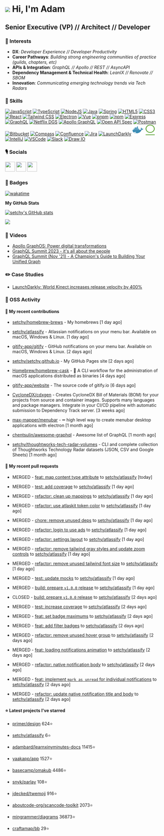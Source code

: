 ![](https://user-images.githubusercontent.com/18350557/176309783-0785949b-9127-417c-8b55-ab5a4333674e.gif) Hi, I'm Adam
============================================================================================================================

Senior Executive (VP) // Architect // Developer
-----------------------------------------------

### 🔭 Interests

- **DX**: *Developer Experience // Developer Productivity*
- **Career Pathways**: *Building strong engineering communities of practice (guilds, chapters, etc)*
- **APIs & Integration**: *GraphQL // Apollo // REST // AsyncAPI*
- **Dependency Management & Technical Health**: *LeanIX // Renovate // SBOM*
- **Innovation**: *Communicating emerging technology trends via Tech Radars*

### 💪 Skills

<p align="left">
  <a href="https://developer.mozilla.org/en-US/docs/Web/JavaScript" target="_blank" rel="noreferrer"><img src="https://raw.githubusercontent.com/danielcranney/readme-generator/main/public/icons/skills/javascript-colored.svg" width="36" height="36" alt="JavaScript" /></a>
  <a href="https://www.typescriptlang.org/" target="_blank" rel="noreferrer"><img src="https://raw.githubusercontent.com/danielcranney/readme-generator/main/public/icons/skills/typescript-colored.svg" width="36" height="36" alt="TypeScript" /></a>
  <a href="https://nodejs.org/en/" target="_blank" rel="noreferrer"><img src="https://raw.githubusercontent.com/danielcranney/readme-generator/main/public/icons/skills/nodejs-colored.svg" width="36" height="36" alt="NodeJS" /></a>
  <a href="https://www.oracle.com/java/" target="_blank" rel="noreferrer"><img src="https://raw.githubusercontent.com/danielcranney/readme-generator/main/public/icons/skills/java-colored.svg" width="36" height="36" alt="Java" /></a>
  <a href="https://spring.io/" target="_blank" rel="noreferrer"><img src="https://cdn.worldvectorlogo.com/logos/spring-3.svg" width="36" height="36" alt="Spring" /></a> 
  <a href="https://developer.mozilla.org/en-US/docs/Glossary/HTML5" target="_blank" rel="noreferrer"><img src="https://raw.githubusercontent.com/danielcranney/readme-generator/main/public/icons/skills/html5-colored.svg" width="36" height="36" alt="HTML5" /></a>
  <a href="https://www.w3.org/TR/CSS/#css" target="_blank" rel="noreferrer"><img src="https://raw.githubusercontent.com/danielcranney/readme-generator/main/public/icons/skills/css3-colored.svg" width="36" height="36" alt="CSS3" /></a>
  <a href="https://react.dev/" target="_blank" rel="noreferrer"><img src="https://cdn.worldvectorlogo.com/logos/react-2.svg" width="36" height="36" alt="React" /></a>
  <a href="https://tailwindcss.com/" target="_blank" rel="noreferrer"><img src="https://cdn.worldvectorlogo.com/logos/tailwind-css-2.svg" width="36" height="36" alt="Tailwind CSS" /></a>
  <a href="https://www.electronjs.org/" target="_blank" rel="noreferrer"><img src="https://cdn.worldvectorlogo.com/logos/electron-1.svg" width="36" height="36" alt="Electron" /></a>
  <a href="https://vuejs.org/" target="_blank" rel="noreferrer"><img src="https://cdn.worldvectorlogo.com/logos/vue-9.svg" width="36" height="36" alt="Vue" /></a>
  <a href="https://pnpm.io/" target="_blank" rel="noreferrer"><img src="https://encrypted-tbn0.gstatic.com/images?q=tbn:ANd9GcSGcwBnoTNg212cvEclMX-_qRw_P-_odFp3aafVal77Hg&s" width="36" height="36" alt="pnpm" /></a>
  <a href="https://www.npmjs.com/" target="_blank" rel="noreferrer"><img src="https://cdn.worldvectorlogo.com/logos/npm-square-red-1.svg" width="36" height="36" alt="npm" /></a>
  <a href="https://expressjs.com/" target="_blank" rel="noreferrer"><img src="https://raw.githubusercontent.com/danielcranney/readme-generator/main/public/icons/skills/express-colored.svg" width="36" height="36" alt="Express" /></a>
  <a href="https://graphql.org/" target="_blank" rel="noreferrer"><img src="https://raw.githubusercontent.com/danielcranney/readme-generator/main/public/icons/skills/graphql-colored.svg" width="36" height="36" alt="GraphQL" /></a>
  <a href="https://netflix.github.io/dgs/" target="_blank" rel="noreferrer"><img src="https://raw.githubusercontent.com/Netflix/dgs/main/docs/images/dgs-framework-brand/Icon/dgs-icon--blue.svg" width="36" height="36" alt="Netflix DGS" /></a>
  <a href="https://apollographql.com/" target="_blank" rel="noreferrer"><img src="https://cdn.worldvectorlogo.com/logos/apollo-graphql-compact.svg" width="36" height="36" alt="Apollo GraphQL" /></a>
  <a href="https://swagger.io/specification/" target="_blank" rel="noreferrer"><img src="https://cdn.worldvectorlogo.com/logos/openapi-1.svg" width="36" height="36" alt="Open API Spec" /></a>
  <a href="https://www.postman.com//" target="_blank" rel="noreferrer"><img src="https://cdn.worldvectorlogo.com/logos/postman.svg" width="36" height="36" alt="Postman" /></a>
  <a href="https://www.atlassian.com/software/bitbucket" target="_blank" rel="noreferrer"><img src="https://cdn.worldvectorlogo.com/logos/bitbucket-icon.svg" width="36" height="36" alt="Bitbucket" /></a>
  <a href="https://www.atlassian.com/software/compass" target="_blank" rel="noreferrer"><img src="https://cdn.worldvectorlogo.com/logos/atlassian-compass-1.svg" width="36" height="36" alt="Compass" /></a>
  <a href="https://www.atlassian.com/software/confluence" target="_blank" rel="noreferrer"><img src="https://cdn.worldvectorlogo.com/logos/confluence-1.svg" width="36" height="36" alt="Confluence" /></a>
  <a href="https://www.atlassian.com/software/jira" target="_blank" rel="noreferrer"><img src="https://cdn.worldvectorlogo.com/logos/jira-1.svg" width="36" height="36" alt="Jira" /></a>
  <a href="https://launchdarkly.com/" target="_blank" rel="noreferrer"><img src="https://cdn.worldvectorlogo.com/logos/launchdarkly-2.svg" width="36" height="36" alt="LaunchDarkly" /></a>
  <a href="https://docker.com/" target="_blank" rel="noreferrer"><img src="https://raw.githubusercontent.com/nx211/homer-icons/master/png/docker.png" width="36" height="36" alt="Docker" /></a>
  <a href="https://jfrog.com/artifactory/" target="_blank" rel="noreferrer"><img src="https://raw.githubusercontent.com/nx211/homer-icons/master/png/artifactory.png" width="36" height="36" alt="Artifactory" /></a>
  <a href="https://www.jetbrains.com/idea/" target="_blank" rel="noreferrer"><img src="https://cdn.worldvectorlogo.com/logos/intellij-idea-1.svg" width="36" height="36" alt="IntelliJ" /></a>
  <a href="https://code.visualstudio.com/" target="_blank" rel="noreferrer"><img src="https://cdn.worldvectorlogo.com/logos/visual-studio-code-1.svg" width="36" height="36" alt="VSCode" /></a>
  <a href="https://slack.com/" target="_blank" rel="noreferrer"><img src="https://cdn.worldvectorlogo.com/logos/slack-new-logo.svg" width="36" height="36" alt="Slack" /></a>
  <a href="https://drawio-app.com/" target="_blank" rel="noreferrer"><img src="https://cdn.worldvectorlogo.com/logos/draw-io.svg" width="36" height="36" alt="Draw IO" /></a>
</p>

                      

### 🎙️ Socials
                  
<p align="left">
  <a href="https://www.github.com/setchy" target="_blank" rel="noreferrer"><img src="https://raw.githubusercontent.com/danielcranney/readme-generator/main/public/icons/socials/github.svg" width="32" height="32" /></a>
  <a href="https://www.linkedin.com/in/adamsetch" target="_blank" rel="noreferrer"><img src="https://raw.githubusercontent.com/danielcranney/readme-generator/main/public/icons/socials/linkedin.svg" width="32" height="32" /></a>
  <a href="https://www.twitter.com/setchy87" target="_blank" rel="noreferrer"><img src="https://raw.githubusercontent.com/danielcranney/readme-generator/main/public/icons/socials/twitter.svg" width="32" height="32" /></a>
</p>

### 📛 Badges

[![wakatime](https://wakatime.com/badge/user/2b948ae2-4be1-4020-8a57-7de60b53fe1d.svg)](https://wakatime.com/@2b948ae2-4be1-4020-8a57-7de60b53fe1d)

<b>My GitHub Stats</b>

<a href="http://www.github.com/setchy"><img src="https://github-readme-stats.vercel.app/api?username=setchy&show_icons=true&hide=&count_private=true&title_color=0891b2&text_color=ffffff&icon_color=0891b2&bg_color=1c1917&hide_border=true&show_icons=true" alt="setchy's GitHub stats" /></a>

<a href="http://www.github.com/setchy"><img src="https://github-readme-streak-stats.herokuapp.com/?user=setchy&stroke=ffffff&background=1c1917&ring=0891b2&fire=0891b2&currStreakNum=ffffff&currStreakLabel=0891b2&sideNums=ffffff&sideLabels=ffffff&dates=ffffff&hide_border=true" /></a>

### 📼 Videos

- [Apollo GraphOS: Power digital transformations](https://www.apollographql.com/enterprise?wvideo=4fu2lsjssc)
- [GraphQL Summit 2023 - it's all about the people](https://www.youtube.com/watch?v=090IWEcHbJc)
- [GraphQL Summit (Nov '21) - A Champion's Guide to Building Your Unified Graph](https://www.apollographql.com/events/roundtable/graphql-summit-november-2021/a-champions-guide-to-building-your-unified-graph)

### ✏️ Case Studies

- [LaunchDarkly: World Kinect increases release velocity by 400%](https://launchdarkly.com/case-studies/world-kinect/)

### 🎯 OSS Activity
#### 🚀 My recent contributions



- [setchy/homebrew-brews](https://github.com/setchy/homebrew-brews) - My homebrews [1 day ago]

- [setchy/atlassify](https://github.com/setchy/atlassify) -  Atlassian notifications on your menu bar. Available on macOS, Windows &amp; Linux.  [1 day ago]

- [gitify-app/gitify](https://github.com/gitify-app/gitify) - GitHub notifications on your menu bar. Available on macOS, Windows &amp; Linux. [2 days ago]

- [setchy/setchy.github.io](https://github.com/setchy/setchy.github.io) - My GitHub Pages site [2 days ago]

- [Homebrew/homebrew-cask](https://github.com/Homebrew/homebrew-cask) - 🍻 A CLI workflow for the administration of macOS applications distributed as binaries [4 days ago]

- [gitify-app/website](https://github.com/gitify-app/website) - The source code of gitify.io [6 days ago]

- [CycloneDX/cdxgen](https://github.com/CycloneDX/cdxgen) - Creates CycloneDX Bill of Materials (BOM) for your projects from source and container images. Supports many languages and package managers. Integrate in your CI/CD pipeline with automatic submission to Dependency Track server. [3 weeks ago]

- [max-mapper/menubar](https://github.com/max-mapper/menubar) - ➖ high level way to create menubar desktop applications with electron [1 month ago]

- [chentsulin/awesome-graphql](https://github.com/chentsulin/awesome-graphql) - Awesome list of GraphQL [1 month ago]

- [setchy/thoughtworks-tech-radar-volumes](https://github.com/setchy/thoughtworks-tech-radar-volumes) - CLI and complete collection of Thoughtworks Technology Radar datasets (JSON, CSV and Google Sheets) [1 month ago]

#### 🎉 My recent pull requests



- MERGED - [feat: map content type attribute](https://github.com/setchy/atlassify/pull/87) to [setchy/atlassify](https://github.com/setchy/atlassify) [today]

- MERGED - [test: add coverage](https://github.com/setchy/atlassify/pull/86) to [setchy/atlassify](https://github.com/setchy/atlassify) [1 day ago]

- MERGED - [refactor: clean up mappings](https://github.com/setchy/atlassify/pull/85) to [setchy/atlassify](https://github.com/setchy/atlassify) [1 day ago]

- MERGED - [refactor: use atlaskit token color](https://github.com/setchy/atlassify/pull/84) to [setchy/atlassify](https://github.com/setchy/atlassify) [1 day ago]

- MERGED - [chore: remove unused deps](https://github.com/setchy/atlassify/pull/83) to [setchy/atlassify](https://github.com/setchy/atlassify) [1 day ago]

- MERGED - [refactor: login to use ads](https://github.com/setchy/atlassify/pull/82) to [setchy/atlassify](https://github.com/setchy/atlassify) [1 day ago]

- MERGED - [refactor: settings layout](https://github.com/setchy/atlassify/pull/78) to [setchy/atlassify](https://github.com/setchy/atlassify) [1 day ago]

- MERGED - [refactor: remove tailwind gray styles and update zoom controls](https://github.com/setchy/atlassify/pull/77) to [setchy/atlassify](https://github.com/setchy/atlassify) [1 day ago]

- MERGED - [refactor: remove unused tailwind font size](https://github.com/setchy/atlassify/pull/76) to [setchy/atlassify](https://github.com/setchy/atlassify) [1 day ago]

- MERGED - [test: update mocks](https://github.com/setchy/atlassify/pull/75) to [setchy/atlassify](https://github.com/setchy/atlassify) [1 day ago]

- MERGED - [build: prepare `v1.0.0` release](https://github.com/setchy/atlassify/pull/73) to [setchy/atlassify](https://github.com/setchy/atlassify) [1 day ago]

- CLOSED - [build: prepare `v1.0.0` release](https://github.com/setchy/atlassify/pull/71) to [setchy/atlassify](https://github.com/setchy/atlassify) [2 days ago]

- MERGED - [test: increase coverage](https://github.com/setchy/atlassify/pull/68) to [setchy/atlassify](https://github.com/setchy/atlassify) [2 days ago]

- MERGED - [feat: set badge maximums](https://github.com/setchy/atlassify/pull/67) to [setchy/atlassify](https://github.com/setchy/atlassify) [2 days ago]

- MERGED - [feat: add filter badges](https://github.com/setchy/atlassify/pull/66) to [setchy/atlassify](https://github.com/setchy/atlassify) [2 days ago]

- MERGED - [refactor: remove unused hover group](https://github.com/setchy/atlassify/pull/65) to [setchy/atlassify](https://github.com/setchy/atlassify) [2 days ago]

- MERGED - [feat: loading notifications animation](https://github.com/setchy/atlassify/pull/64) to [setchy/atlassify](https://github.com/setchy/atlassify) [2 days ago]

- MERGED - [refactor: native notification body](https://github.com/setchy/atlassify/pull/63) to [setchy/atlassify](https://github.com/setchy/atlassify) [2 days ago]

- MERGED - [feat: implement `mark as unread` for individual notifications](https://github.com/setchy/atlassify/pull/62) to [setchy/atlassify](https://github.com/setchy/atlassify) [2 days ago]

- MERGED - [refactor: update native notification title and body](https://github.com/setchy/atlassify/pull/61) to [setchy/atlassify](https://github.com/setchy/atlassify) [2 days ago]

#### ⭐ Latest projects I've starred



- [primer/design](https://github.com/primer/design) 624⭐

- [setchy/atlassify](https://github.com/setchy/atlassify) 6⭐

- [adambard/learnxinyminutes-docs](https://github.com/adambard/learnxinyminutes-docs) 11415⭐

- [yaakapp/app](https://github.com/yaakapp/app) 1527⭐

- [basecamp/omakub](https://github.com/basecamp/omakub) 4486⭐

- [snyk/parlay](https://github.com/snyk/parlay) 108⭐

- [jdecked/twemoji](https://github.com/jdecked/twemoji) 916⭐

- [aboutcode-org/scancode-toolkit](https://github.com/aboutcode-org/scancode-toolkit) 2073⭐

- [mingrammer/diagrams](https://github.com/mingrammer/diagrams) 36873⭐

- [craftamap/bb](https://github.com/craftamap/bb) 29⭐


